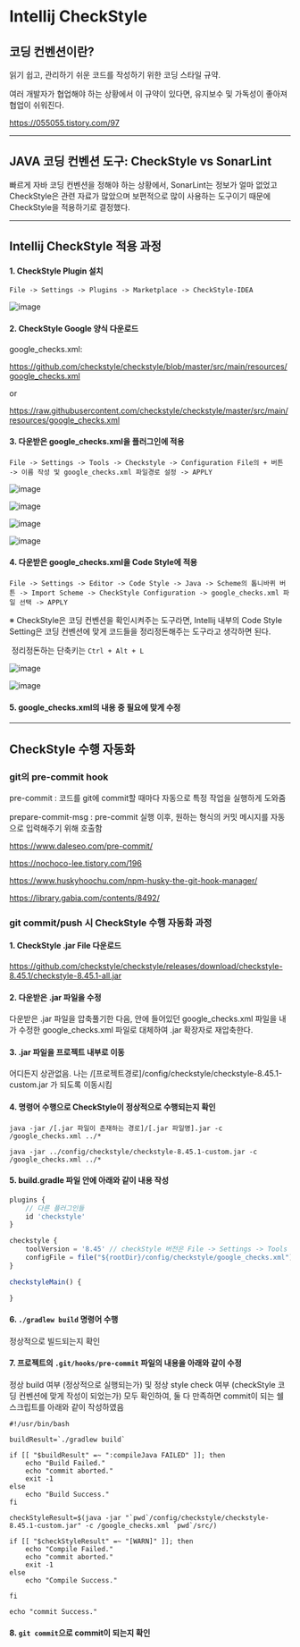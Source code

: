 # Intellij CheckStyle



## 코딩 컨벤션이란?

읽기 쉽고, 관리하기 쉬운 코드를 작성하기 위한 코딩 스타일 규약.

여러 개발자가 협업해야 하는 상황에서 이 규약이 있다면, 유지보수 및 가독성이 좋아져 협업이 쉬워진다.

https://055055.tistory.com/97

------



## JAVA 코딩 컨벤션 도구: CheckStyle vs SonarLint

빠르게 자바 코딩 컨벤션을 정해야 하는 상황에서, SonarLint는 정보가 얼마 없었고 CheckStyle은 관련 자료가 많았으며 보편적으로 많이 사용하는 도구이기 때문에 CheckStyle을 적용하기로 결정했다.

------



## Intellij CheckStyle 적용 과정



#### 1. CheckStyle Plugin 설치

```File -> Settings -> Plugins -> Marketplace -> CheckStyle-IDEA```

![image](https://user-images.githubusercontent.com/53200166/130609226-350586fa-27ad-40e3-a7db-03abd4af846e.png)



#### 2. CheckStyle Google 양식 다운로드

google_checks.xml:

https://github.com/checkstyle/checkstyle/blob/master/src/main/resources/google_checks.xml

or

https://raw.githubusercontent.com/checkstyle/checkstyle/master/src/main/resources/google_checks.xml



#### 3. 다운받은 google_checks.xml을 플러그인에 적용

``` File -> Settings -> Tools -> Checkstyle -> Configuration File의 + 버튼 -> 이름 작성 및 google_checks.xml 파일경로 설정 -> APPLY  ```

![image](https://user-images.githubusercontent.com/53200166/130609415-6c80ed5f-4733-45ee-a87c-5a4b6e6f639c.png)

![image](https://user-images.githubusercontent.com/53200166/130609462-b3c9e0df-bfd2-4eef-b5d2-de89a5475db9.png)

![image](https://user-images.githubusercontent.com/53200166/130609485-d9d63d76-2141-4e9e-8b73-169787ff5c24.png)

![image](https://user-images.githubusercontent.com/53200166/130609507-a7521409-e0c0-456a-bbf3-4ed0fad41bee.png)



#### 4. 다운받은 google_checks.xml을 Code Style에 적용

```File -> Settings -> Editor -> Code Style -> Java -> Scheme의 톱니바퀴 버튼 -> Import Scheme -> CheckStyle Configuration -> google_checks.xml 파일 선택 -> APPLY```

※ CheckStyle은 코딩 컨벤션을 확인시켜주는 도구라면, Intellij 내부의 Code Style Setting은 코딩 컨벤션에 맞게 코드들을 정리정돈해주는 도구라고 생각하면 된다.

​	정리정돈하는 단축키는 ```Ctrl + Alt + L```

![image](https://user-images.githubusercontent.com/53200166/130609907-71cc6e3b-559f-484a-a3a7-441304b155ad.png)

![image](https://user-images.githubusercontent.com/53200166/130609709-a8bfa5ac-9002-4db1-b68f-72a3e9447297.png)



#### 5. google_checks.xml의 내용 중 필요에 맞게 수정



------





## CheckStyle 수행 자동화



### git의 pre-commit hook

pre-commit : 코드를 git에 commit할 때마다 자동으로 특정 작업을 실행하게 도와줌

prepare-commit-msg : pre-commit 실행 이후, 원하는 형식의 커밋 메시지를 자동으로 입력해주기 위해 호출함

https://www.daleseo.com/pre-commit/

https://nochoco-lee.tistory.com/196

https://www.huskyhoochu.com/npm-husky-the-git-hook-manager/

https://library.gabia.com/contents/8492/



### git commit/push 시 CheckStyle 수행 자동화 과정



#### 1. CheckStyle .jar File 다운로드

https://github.com/checkstyle/checkstyle/releases/download/checkstyle-8.45.1/checkstyle-8.45.1-all.jar



#### 2. 다운받은 .jar 파일을 수정

다운받은 .jar 파일을 압축풀기한 다음, 안에 들어있던 google_checks.xml  파일을 내가 수정한 google_checks.xml 파일로 대체하여 .jar 확장자로 재압축한다.



#### 3. .jar 파일을 프로젝트 내부로 이동

어디든지 상관없음. 나는 /[프로젝트경로]/config/checkstyle/checkstyle-8.45.1-custom.jar 가 되도록 이동시킴



#### 4. 명령어 수행으로 CheckStyle이 정상적으로 수행되는지 확인

```java -jar /[.jar 파일이 존재하는 경로]/[.jar 파일명].jar -c /google_checks.xml ../*```

```java -jar ../config/checkstyle/checkstyle-8.45.1-custom.jar -c /google_checks.xml ../*```



#### 5. build.gradle 파일 안에 아래와 같이 내용 작성

```js
plugins {
	// 다른 플러그인들
	id 'checkstyle'
}

checkstyle {
	toolVersion = '8.45' // checkStyle 버전은 File -> Settings -> Tools -> Checkstyle에서 확인 가능
	configFile = file("${rootDir}/config/checkstyle/google_checks.xml")
}

checkstyleMain() {

}
```



#### 6. ```./gradlew build``` 명령어 수행

정상적으로 빌드되는지 확인



#### 7. 프로젝트의 ```.git/hooks/pre-commit``` 파일의 내용을 아래와 같이 수정

정상 build 여부 (정상적으로 실행되는가) 및 정상 style check 여부 (checkStyle 코딩 컨벤션에 맞게 작성이 되었는가) 모두 확인하여, 둘 다 만족하면 commit이 되는 쉘 스크립트를 아래와 같이 작성하였음

```shell
#!/usr/bin/bash

buildResult=`./gradlew build`

if [[ "$buildResult" =~ ":compileJava FAILED" ]]; then
	echo "Build Failed."
	echo "commit aborted."
	exit -1
else
	echo "Build Success."
fi

checkStyleResult=$(java -jar "`pwd`/config/checkstyle/checkstyle-8.45.1-custom.jar" -c /google_checks.xml `pwd`/src/)

if [[ "$checkStyleResult" =~ "[WARN]" ]]; then
	echo "Compile Failed."
	echo "commit aborted."
	exit -1
else
	echo "Compile Success."
	
fi

echo "commit Success."
```



#### 8. ```git commit```으로 commit이 되는지 확인